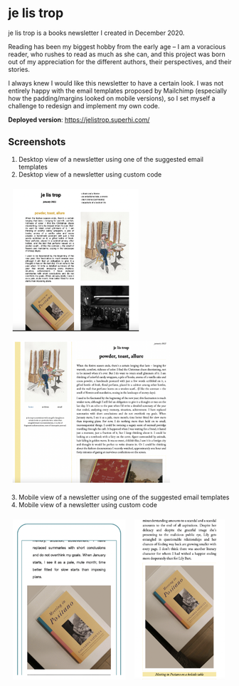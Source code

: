 # je lis trop

je lis trop is a books newsletter I created in December 2020.

Reading has been my biggest hobby from the early age – I am a voracious reader, who rushes to read as much as she can, and this project was born out of my appreciation for the different authors, their perspectives, and their stories.

I always knew I would like this newsletter to have a certain look. I was not entirely happy with the email templates proposed by Mailchimp (especially how the padding/margins looked on mobile versions), so I set myself a challenge to redesign and implement my own code.

**Deployed version**: https://jelistrop.superhi.com/

## Screenshots

1. Desktop view of a newsletter using one of the suggested email templates
2. Desktop view of a newsletter using custom code

<section style="display:flex;flex-wrap:wrap;margin-bottom:10px">
    <img style="height: 320px;padding: 10px" src="https://github.com/mrepcyte/jelistrop-newsletter/blob/main/assets/Desktop-Mailchimp.png?raw=true">
    <img style="height: 320px;padding:10px" src="https://github.com/mrepcyte/jelistrop-newsletter/blob/main/assets/Desktop-Adjusted.png?raw=true">
</section>

3. Mobile view of a newsletter using one of the suggested email templates
4. Mobile view of a newsletter using custom code

<section style="display:flex;flex-wrap:wrap">
    <img style="height: 360px;padding: 10px" src="https://github.com/mrepcyte/jelistrop-newsletter/blob/main/assets/Mobile-Mailchimp.png?raw=true">
    <img style="height: 360px;padding:10px" src="https://github.com/mrepcyte/jelistrop-newsletter/blob/main/assets/Mobile-Adjusted.png?raw=true">
</section>
